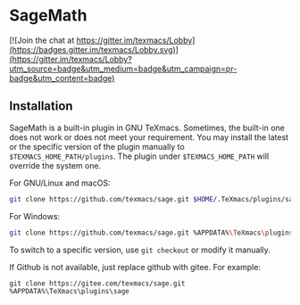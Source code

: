 # SageMath
[![Join the chat at https://gitter.im/texmacs/Lobby](https://badges.gitter.im/texmacs/Lobby.svg)](https://gitter.im/texmacs/Lobby?utm_source=badge&utm_medium=badge&utm_campaign=pr-badge&utm_content=badge)

## Installation
SageMath is a built-in plugin in GNU TeXmacs.
Sometimes, the built-in one does not work or does not meet your requirement.
You may install the latest or the specific version of the plugin manually
to `$TEXMACS_HOME_PATH/plugins`. The plugin under `$TEXMACS_HOME_PATH` will
override the system one.

For GNU/Linux and macOS:
``` bash
git clone https://github.com/texmacs/sage.git $HOME/.TeXmacs/plugins/sage
```

For Windows:
``` bash
git clone https://github.com/texmacs/sage.git %APPDATA%\TeXmacs\plugins\sage
```

To switch to a specific version, use `git checkout` or modify it manually.

If Github is not available, just replace github with gitee. For example:
```
git clone https://gitee.com/texmacs/sage.git %APPDATA%\TeXmacs\plugins\sage
```
